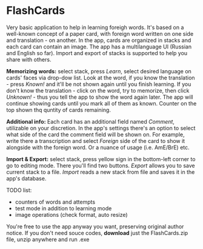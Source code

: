 # FlashCards
Very basic application to help in learning foreigh words. It's based on a well-known concept of a paper card, with foreign word written on one side and translation - on another. In the app, cards are organized in stacks and each card can contain an image. The app has a multilanguage UI (Russian and English so far). Import and export of stacks is supported to help you share with others.

**Memorizing words:** select stack, press _Learn_, select desired language on cards' faces via drop-dow list. Look at the word, if you know the translation - press _Known!_ and it'll be not shown again until you finish learning. If you don't know the translation - click on the word, try to memorize, then click _Unknown!_ - thus you tell the app to show the word again later. The app will continue showing cards until you mark all of them as known. Counter on the top shown thq quntity of cards remaining.

**Additional info:** Each card has an additional field named _Comment_, utilizable on your discretion. In the app's settings there's an option to select what side of the card the comment field will be shown on. For example, write there a transcription and select _Foreign_ side of the card to show it alongside with the foreign word. Or a nuance of usage (i.e. AmE/BrE) etc. 

**Import & Export:** select stack, press yellow sign in the bottom-left corner to go to editing mode. There you'll find two buttons. _Export_ allows you to save current stack to a file. _Import_ reads a new stack from file and saves it in the app's database. 

TODO list: 
- counters of words and attempts
- test mode in addition to learning mode
- image operations (check format, auto resize)

You're free to use the app anyway you want, preserving original author notice.
If you don't need souce codes, **download** just the FlashCards.zip file, unzip anywhere and run .exe
